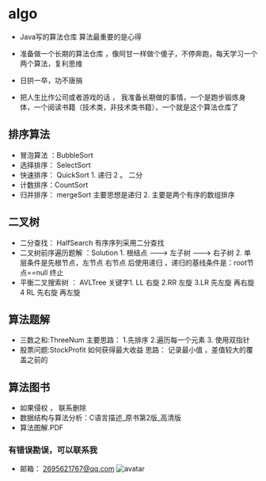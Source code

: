 # algo

* Java写的算法仓库  算法最重要的是心得

* 准备做一个长期的算法仓库 ，像阿甘一样做个傻子，不停奔跑，每天学习一个两个算法，复利思维

* 日拱一卒，功不唐捐

* 把人生比作公司或者游戏的话 ， 我准备长期做的事情，一个是跑步锻炼身体，一个阅读书籍（技术类，非技术类书籍），一个就是这个算法仓库了 

##  排序算法
*  冒泡算法 ：BubbleSort
*  选择排序： SelectSort   
*  快速排序： QuickSort   1. 递归  2 。 二分
*  计数排序：CountSort
*  归并排序： mergeSort  主要思想是递归   2. 主要是两个有序的数组排序
##  二叉树
*  二分查找：  HalfSearch  有序序列采用二分查找
* 二叉树前序遍历题解  ：Solution   1. 根结点 ---> 左子树 ---> 右子树  2. 单层条件是先根节点，左节点 右节点 后使用递归 ，递归的基线条件是：root节点==null 终止
* 平衡二叉搜索树 ： AVLTree   关键字1. LL 右旋  2.RR 左旋  3.LR 先左旋 再右旋  4 RL 先右旋  再左旋


##  算法题解
* 三数之和:ThreeNum 主要思路： 1.先排序 2.遍历每一个元素 3. 使用双指针
*  股票问题:StockProfit  如何获得最大收益  思路： 记录最小值 ，差值较大的覆盖之前的


##  算法图书  
* 如果侵权 ， 联系删除
* 数据结构与算法分析：C语言描述_原书第2版_高清版
* 算法图解.PDF


### 有错误勘误，可以联系我
* 邮箱： 2695621767@qq.com
  ![avatar](https://github.com/liangjian66/algo/blob/main/Image/3531630030652_.pic.jpg)




